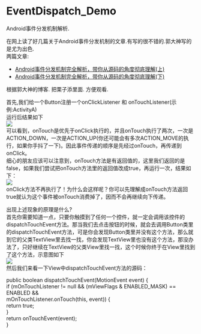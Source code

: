 # EventDispatch_Demo

Android事件分发机制解析.

在网上读了好几篇关于Android事件分发机制的文章.有写的很不错的.郭大神写的是尤为出色.<br>
两篇文章:
 - [Android事件分发机制完全解析，带你从源码的角度彻底理解(上)](http://blog.csdn.net/guolin_blog/article/details/9097463)<br>
 - [Android事件分发机制完全解析，带你从源码的角度彻底理解(下)](http://blog.csdn.net/guolin_blog/article/details/9153747)

根据郭大神的博客. 把栗子添里面. 方便观看.

首先,我们给一个Button注册一个onClickListener  和  onTouchListener(示例:ActivityA)<br>
运行后结果如下<br>
<image src="./image/onClick_onTouch.png"/><br>
可以看到，onTouch是优先于onClick执行的，并且onTouch执行了两次，一次是ACTION_DOWN，一次是ACTION_UP(你还可能会有多次ACTION_MOVE的执行，如果你手抖了一下)。因此事件传递的顺序是先经过onTouch，再传递到onClick。<br>
细心的朋友应该可以注意到，onTouch方法是有返回值的，这里我们返回的是false，如果我们尝试把onTouch方法里的返回值改成true，再运行一次，结果如下：<br>
<image src="./image/onTouch1.png"/><br>
onClick方法不再执行了！为什么会这样呢？你可以先理解成onTouch方法返回true就认为这个事件被onTouch消费掉了，因而不会再继续向下传递。<br>

出现上述现象的原理是什么?<br>
首先你需要知道一点，只要你触摸到了任何一个控件，就一定会调用该控件的dispatchTouchEvent方法。那当我们去点击按钮的时候，就会去调用Button类里的dispatchTouchEvent方法，可是你会发现Button类里并没有这个方法，那么就到它的父类TextView里去找一找，你会发现TextView里也没有这个方法，那没办法了，只好继续在TextView的父类View里找一找，这个时候你终于在View里找到了这个方法，示意图如下<br>
<image src="./image/dispatchTouchEvent.png"/><br>
然后我们来看一下View中dispatchTouchEvent方法的源码：<br>

public boolean dispatchTouchEvent(MotionEvent event) {  
    if (mOnTouchListener != null && (mViewFlags & ENABLED_MASK) == ENABLED &&  
            mOnTouchListener.onTouch(this, event)) {  
        return true;  
    }  
    return onTouchEvent(event);  
} 






